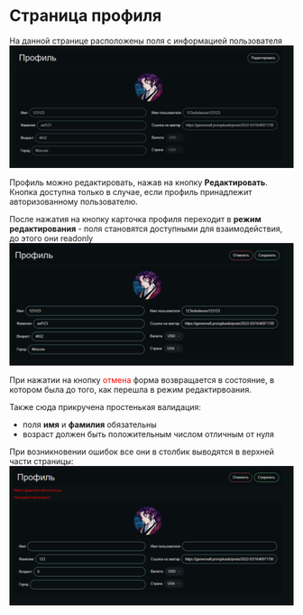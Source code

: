 # Страница профиля

На данной странице расположены поля с информацией пользователя
![profile page screenshot](/assets/profile.png)


Профиль можно редактировать, нажав на кнопку **Редактировать**.
Кнопка доступна только в случае, если профиль принадлежит авторизованному пользователю.

После нажатия на кнопку карточка профиля переходит в **режим редактирования** - поля становятся доступными для взаимодействия, до этого они readonly
![profile edit screenshot](/assets/profile-edit.png)

При нажатии на кнопку <span style="color: red">отмена</span> форма возвращается в состояние, в котором была до того, как перешла в режим редактирвоания.

Также сюда прикручена простенькая валидация:
- поля **имя** и **фамилия** обязательны
- возраст должен быть положительным числом отличным от нуля

При возникновении ошибок все они в столбик выводятся в верхней части страницы:
![profile error screenshot](/assets/profile-error.png)